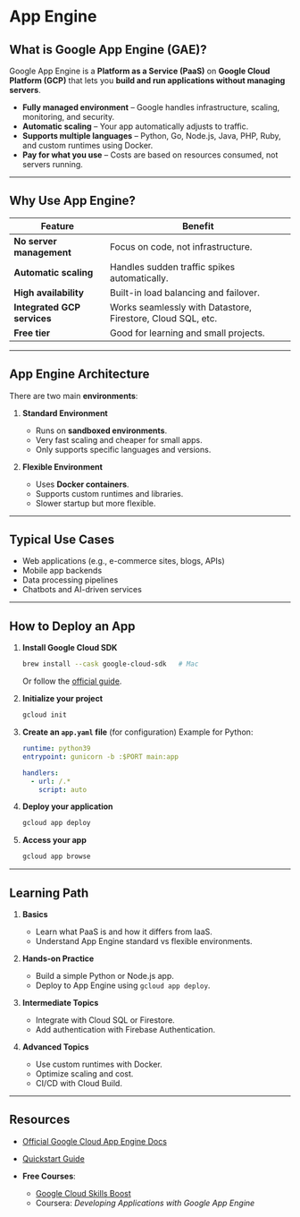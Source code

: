 # App Engine

## **What is Google App Engine (GAE)?**

Google App Engine is a **Platform as a Service (PaaS)** on **Google Cloud Platform (GCP)** that lets you **build and run applications without managing servers**.

* **Fully managed environment** – Google handles infrastructure, scaling, monitoring, and security.
* **Automatic scaling** – Your app automatically adjusts to traffic.
* **Supports multiple languages** – Python, Go, Node.js, Java, PHP, Ruby, and custom runtimes using Docker.
* **Pay for what you use** – Costs are based on resources consumed, not servers running.

---

## **Why Use App Engine?**

| Feature                     | Benefit                                                     |
| --------------------------- | ----------------------------------------------------------- |
| **No server management**    | Focus on code, not infrastructure.                          |
| **Automatic scaling**       | Handles sudden traffic spikes automatically.                |
| **High availability**       | Built-in load balancing and failover.                       |
| **Integrated GCP services** | Works seamlessly with Datastore, Firestore, Cloud SQL, etc. |
| **Free tier**               | Good for learning and small projects.                       |

---

## **App Engine Architecture**

There are two main **environments**:

1. **Standard Environment**

   * Runs on **sandboxed environments**.
   * Very fast scaling and cheaper for small apps.
   * Only supports specific languages and versions.

2. **Flexible Environment**

   * Uses **Docker containers**.
   * Supports custom runtimes and libraries.
   * Slower startup but more flexible.

---

## **Typical Use Cases**

* Web applications (e.g., e-commerce sites, blogs, APIs)
* Mobile app backends
* Data processing pipelines
* Chatbots and AI-driven services

---

## **How to Deploy an App**

1. **Install Google Cloud SDK**

   ```bash
   brew install --cask google-cloud-sdk   # Mac
   ```

   Or follow the [official guide](https://cloud.google.com/sdk/docs/install).

2. **Initialize your project**

   ```bash
   gcloud init
   ```

3. **Create an `app.yaml` file** (for configuration)
   Example for Python:

   ```yaml
   runtime: python39
   entrypoint: gunicorn -b :$PORT main:app

   handlers:
     - url: /.*
       script: auto
   ```

4. **Deploy your application**

   ```bash
   gcloud app deploy
   ```

5. **Access your app**

   ```bash
   gcloud app browse
   ```

---

## **Learning Path**

1. **Basics**

   * Learn what PaaS is and how it differs from IaaS.
   * Understand App Engine standard vs flexible environments.

2. **Hands-on Practice**

   * Build a simple Python or Node.js app.
   * Deploy to App Engine using `gcloud app deploy`.

3. **Intermediate Topics**

   * Integrate with Cloud SQL or Firestore.
   * Add authentication with Firebase Authentication.

4. **Advanced Topics**

   * Use custom runtimes with Docker.
   * Optimize scaling and cost.
   * CI/CD with Cloud Build.

---

## **Resources**

* [Official Google Cloud App Engine Docs](https://cloud.google.com/appengine/docs)
* [Quickstart Guide](https://cloud.google.com/appengine/docs/standard/python3/quickstart)
* **Free Courses**:

  * [Google Cloud Skills Boost](https://www.cloudskillsboost.google/)
  * Coursera: *Developing Applications with Google App Engine*
